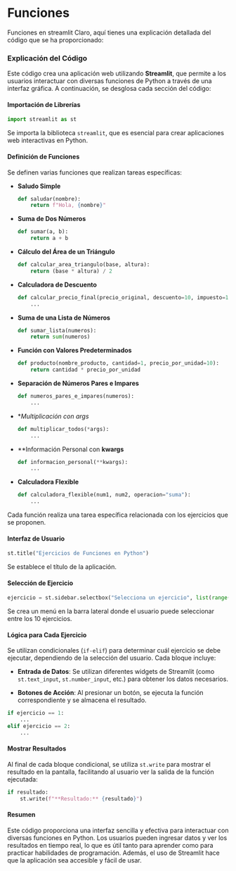 # Funciones
Funciones en streamlit
Claro, aquí tienes una explicación detallada del código que se ha proporcionado:

### Explicación del Código

Este código crea una aplicación web utilizando **Streamlit**, que permite a los usuarios interactuar con diversas funciones de Python a través de una interfaz gráfica. A continuación, se desglosa cada sección del código:

####  Importación de Librerías
```python
import streamlit as st
```
Se importa la biblioteca `streamlit`, que es esencial para crear aplicaciones web interactivas en Python.

####  Definición de Funciones
Se definen varias funciones que realizan tareas específicas:

- **Saludo Simple**
  ```python
  def saludar(nombre):
      return f"Hola, {nombre}"
  ```

- **Suma de Dos Números**
  ```python
  def sumar(a, b):
      return a + b
  ```

- **Cálculo del Área de un Triángulo**
  ```python
  def calcular_area_triangulo(base, altura):
      return (base * altura) / 2
  ```

- **Calculadora de Descuento**
  ```python
  def calcular_precio_final(precio_original, descuento=10, impuesto=16):
      ...
  ```

- **Suma de una Lista de Números**
  ```python
  def sumar_lista(numeros):
      return sum(numeros)
  ```

- **Función con Valores Predeterminados**
  ```python
  def producto(nombre_producto, cantidad=1, precio_por_unidad=10):
      return cantidad * precio_por_unidad
  ```

- **Separación de Números Pares e Impares**
  ```python
  def numeros_pares_e_impares(numeros):
      ...
  ```

- **Multiplicación con *args**
  ```python
  def multiplicar_todos(*args):
      ...
  ```

- **Información Personal con **kwargs**
  ```python
  def informacion_personal(**kwargs):
      ...
  ```

- **Calculadora Flexible**
  ```python
  def calculadora_flexible(num1, num2, operacion="suma"):
      ...
  ```

Cada función realiza una tarea específica relacionada con los ejercicios que se proponen.

#### Interfaz de Usuario
```python
st.title("Ejercicios de Funciones en Python")
```
Se establece el título de la aplicación.

####  Selección de Ejercicio
```python
ejercicio = st.sidebar.selectbox("Selecciona un ejercicio", list(range(1, 11)))
```
Se crea un menú en la barra lateral donde el usuario puede seleccionar entre los 10 ejercicios.

####  Lógica para Cada Ejercicio
Se utilizan condicionales (`if-elif`) para determinar cuál ejercicio se debe ejecutar, dependiendo de la selección del usuario. Cada bloque incluye:

- **Entrada de Datos**: Se utilizan diferentes widgets de Streamlit (como `st.text_input`, `st.number_input`, etc.) para obtener los datos necesarios.
  
- **Botones de Acción**: Al presionar un botón, se ejecuta la función correspondiente y se almacena el resultado.

```python
if ejercicio == 1:
    ...
elif ejercicio == 2:
    ...
```

####  Mostrar Resultados
Al final de cada bloque condicional, se utiliza `st.write` para mostrar el resultado en la pantalla, facilitando al usuario ver la salida de la función ejecutada:

```python
if resultado:
    st.write(f"**Resultado:** {resultado}")
```

#### Resumen
Este código proporciona una interfaz sencilla y efectiva para interactuar con diversas funciones en Python. Los usuarios pueden ingresar datos y ver los resultados en tiempo real, lo que es útil tanto para aprender como para practicar habilidades de programación. Además, el uso de Streamlit hace que la aplicación sea accesible y fácil de usar.
